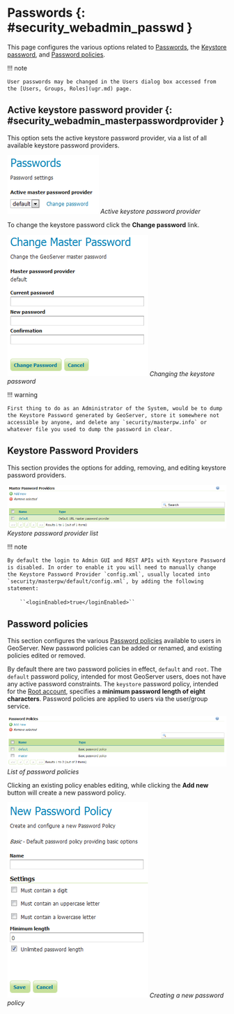 # Passwords {: #security_webadmin_passwd }

This page configures the various options related to [Passwords](../passwd.md), the [Keystore password](../passwd.md#security_master_passwd), and [Password policies](../passwd.md#security_passwd_policy).

!!! note

    User passwords may be changed in the Users dialog box accessed from the [Users, Groups, Roles](ugr.md) page.

## Active keystore password provider {: #security_webadmin_masterpasswordprovider }

This option sets the active keystore password provider, via a list of all available keystore password providers.

![](images/passwd_activemaster.png)
*Active keystore password provider*

To change the keystore password click the **Change password** link.

![](images/passwd_changemaster.png)
*Changing the keystore password*

!!! warning

    First thing to do as an Administrator of the System, would be to dump the Keystore Password generated by GeoServer, store it somewhere not accessible by anyone, and delete any `security/masterpw.info` or whatever file you used to dump the password in clear.

## Keystore Password Providers

This section provides the options for adding, removing, and editing keystore password providers.

![](images/passwd_masterprovider.png)
*Keystore password provider list*

!!! note

    By default the login to Admin GUI and REST APIs with Keystore Password is disabled. In order to enable it you will need to manually change the Keystore Password Provider `config.xml`, usually located into `security/masterpw/default/config.xml`, by adding the following statement:
    
        ``<loginEnabled>true</loginEnabled>``

## Password policies

This section configures the various [Password policies](../passwd.md#security_passwd_policy) available to users in GeoServer. New password policies can be added or renamed, and existing policies edited or removed.

By default there are two password policies in effect, `default` and `root`. The `default` password policy, intended for most GeoServer users, does not have any active password constraints. The `keystore` password policy, intended for the [Root account](../root.md), specifies a **minimum password length of eight characters**. Password policies are applied to users via the user/group service.

![](images/passwd_policies.png)
*List of password policies*

Clicking an existing policy enables editing, while clicking the **Add new** button will create a new password policy.

![](images/passwd_newpolicy.png)
*Creating a new password policy*
